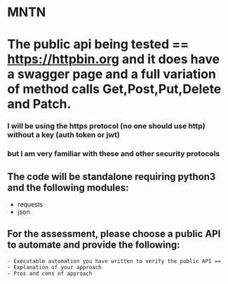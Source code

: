 # MNTN
# The public api being tested == https://httpbin.org and it does have a swagger page and a full variation of method calls Get,Post,Put,Delete and Patch.
  ### I will be using the https protocol (no one should use http) without a key (auth token or jwt)  
  ### but I am very familiar with these and other security protocols
  
## The code will be standalone requiring python3 and the following modules:
   - requests
   - json
 
## For the assessment, please choose a public API to automate and provide the following:
 	- Executable automation you have written to verify the public API == 
 	- Explanation of your approach
 	- Pros and cons of approach
   
   
 
  
